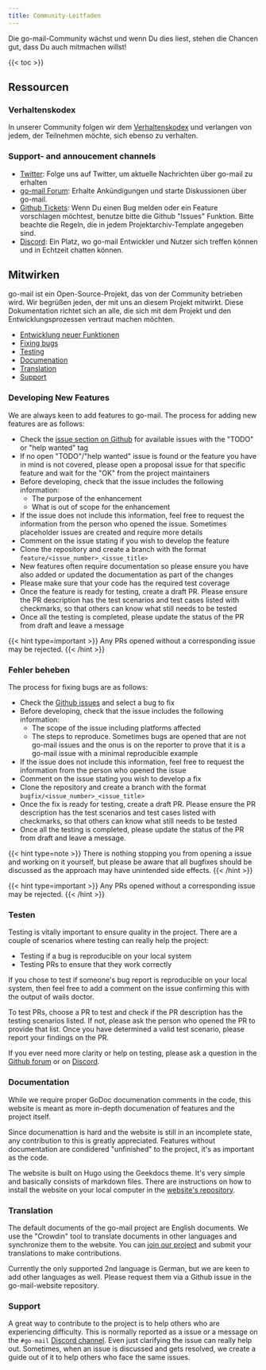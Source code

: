 ```yaml
---
title: Community-Leitfaden
---
```


Die go-mail-Community wächst und wenn Du dies liest, stehen die Chancen gut, dass Du auch mitmachen willst!

{{< toc >}}

## Ressourcen

### Verhaltenskodex

In unserer Community folgen wir dem [Verhaltenskodex](https://github.com/wneessen/go-mail/blob/main/CODE_OF_CONDUCT.md) und verlangen von jedem, der Teilnehmen möchte, sich ebenso zu verhalten.

### Support- and annoucement channels

* [Twitter](https://twitter.com/gomail_dev): Folge uns auf Twitter, um aktuelle Nachrichten über go-mail zu erhalten
* [go-mail Forum](https://github.com/wneessen/go-mail/discussions): Erhalte Ankündigungen und starte Diskussionen über go-mail.
* [Github Tickets](https://github.com/wneessen/go-mail/issues): Wenn Du einen Bug melden oder ein Feature vorschlagen möchtest, benutze bitte die Github "Issues" Funktion. Bitte beachte die Regeln, die in jedem Projektarchiv-Template angegeben sind.
* [Discord](https://discord.gg/zSUeBrsFPB): Ein Platz, wo go-mail Entwickler und Nutzer sich treffen können und in Echtzeit chatten können.

## Mitwirken

go-mail ist ein Open-Source-Projekt, das von der Community betrieben wird. Wir begrüßen jeden, der mit uns an diesem Projekt mitwirkt. Diese Dokumentation richtet sich an alle, die sich mit dem Projekt und den Entwicklungsprozessen vertraut machen möchten.

* [Entwicklung neuer Funktionen](#developing-new-features)
* [Fixing bugs](#fixing-bugs)
* [Testing](#testing)
* [Documenation](#documentation)
* [Translation](#translation)
* [Support](#support)

<!-- https://crwd.in/go-mail //-->

### Developing New Features

We are always keen to add features to go-mail. The process for adding new features are as follows:

* Check the [issue section on Github](https://github.com/wneessen/go-mail/issues) for available issues with the "TODO" or "help wanted" tag
* If no open "TODO"/"help wanted" issue is found or the feature you have in mind is not covered, please open a proposal issue for that specific feature and wait for the "OK" from the project maintainers
* Before developing, check that the issue includes the following information:
  * The purpose of the enhancement
  * What is out of scope for the enhancement
* If the issue does not include this information, feel free to request the information from the person who opened the issue. Sometimes placeholder issues are created and require more details
* Comment on the issue stating if you wish to develop the feature
* Clone the repository and create a branch with the format `feature/<issue_number>_<issue_title>`
* New features often require documentation so please ensure you have also added or updated the documentation as part of the changes
* Please make sure that your code has the required test coverage
* Once the feature is ready for testing, create a draft PR. Please ensure the PR description has the test scenarios and test cases listed with checkmarks, so that others can know what still needs to be tested
* Once all the testing is completed, please update the status of the PR from draft and leave a message

{{< hint type=important >}}
Any PRs opened without a corresponding issue may be rejected.
{{< /hint >}}

### Fehler beheben

The process for fixing bugs are as follows:

* Check the [Github issues](https://github.com/wneessen/go-mail/issues) and select a bug to fix
* Before developing, check that the issue includes the following information:
  * The scope of the issue including platforms affected
  * The steps to reproduce. Sometimes bugs are opened that are not go-mail issues and the onus is on the reporter to prove that it is a go-mail issue with a minimal reproducible example
* If the issue does not include this information, feel free to request the information from the person who opened the issue
* Comment on the issue stating you wish to develop a fix
* Clone the repository and create a branch with the format `bugfix/<issue_number>_<issue_title>`
* Once the fix is ready for testing, create a draft PR. Please ensure the PR description has the test scenarios and test cases listed with checkmarks, so that others can know what still needs to be tested
* Once all the testing is completed, please update the status of the PR from draft and leave a message.

{{< hint type=note >}}
There is nothing stopping you from opening a issue and working on it yourself, but please be aware that all bugfixes should be discussed as the approach may have unintended side effects.
{{< /hint >}}

{{< hint type=important >}}
Any PRs opened without a corresponding issue may be rejected.
{{< /hint >}}


### Testen

Testing is vitally important to ensure quality in the project. There are a couple of scenarios where testing can really help the project:

* Testing if a bug is reproducible on your local system
* Testing PRs to ensure that they work correctly

If you chose to test if someone's bug report is reproducible on your local system, then feel free to add a comment on the issue confirming this with the output of wails doctor.

To test PRs, choose a PR to test and check if the PR description has the testing scenarios listed. If not, please ask the person who opened the PR to provide that list. Once you have determined a valid test scenario, please report your findings on the PR.

If you ever need more clarity or help on testing, please ask a question in the [Github forum](https://github.com/wneessen/go-mail/discussions) or on [Discord](https://discord.gg/zSUeBrsFPB).

### Documentation

While we require proper GoDoc documenation comments in the code, this website is meant as more in-depth documenation of features and the project itself.

Since documenattion is hard and the website is still in an incomplete state, any contribution to this is greatly appreciated. Features without documentation are condidered "unfinished" to the project, it's as important as the code.

The website is built on Hugo using the Geekdocs theme. It's very simple and basically consists of markdown files. There are instructions on how to install the website on your local computer in the [website's repository](https://github.com/wneessen/go-mail-website).

### Translation

The default documents of the go-mail project are English documents. We use the "Crowdin" tool to translate documents in other languages and synchronize them to the website. You can [join our project](https://crwd.in/go-mail) and submit your translations to make contributions.

Currently the only supported 2nd language is German, but we are keen to add other languages as well. Please request them via a Github issue in the go-mail-website repository.

### Support

A great way to contribute to the project is to help others who are experiencing difficulty. This is normally reported as a issue or a message on the `#go-mail` [Discord channel](https://discord.gg/zSUeBrsFPB). Even just clarifying the issue can really help out. Sometimes, when an issue is discussed and gets resolved, we create a guide out of it to help others who face the same issues.

